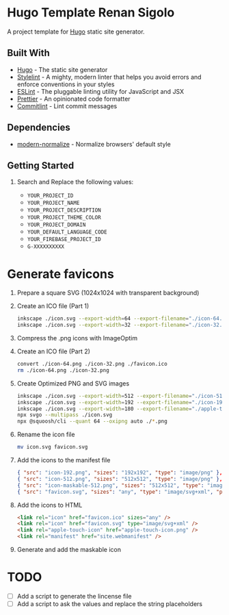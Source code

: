 # Hugo Template Renan Sigolo

A project template for [Hugo](https://gohugo.io/) static site generator.

## Built With

- [Hugo](https://gohugo.io/) - The static site generator
- [Stylelint](https://stylelint.io/) - A mighty, modern linter that helps you avoid errors and enforce conventions in your styles
- [ESLint](https://eslint.org/) - The pluggable linting utility for JavaScript and JSX
- [Prettier](https://prettier.io/) - An opinionated code formatter
- [Commitlint](https://commitlint.js.org/#/) - Lint commit messages

## Dependencies

- [modern-normalize](https://github.com/sindresorhus/modern-normalize.git) - Normalize browsers' default style

## Getting Started

1. Search and Replace the following values:

   - `YOUR_PROJECT_ID`
   - `YOUR_PROJECT_NAME`
   - `YOUR_PROJECT_DESCRIPTION`
   - `YOUR_PROJECT_THEME_COLOR`
   - `YOUR_PROJECT_DOMAIN`
   - `YOUR_DEFAULT_LANGUAGE_CODE`
   - `YOUR_FIREBASE_PROJECT_ID`
   - `G-XXXXXXXXXX`

# Generate favicons

1. Prepare a square SVG (1024x1024 with transparent background)

1. Create an ICO file (Part 1)

   ```bash
   inkscape ./icon.svg --export-width=64 --export-filename="./icon-64.png"
   inkscape ./icon.svg --export-width=32 --export-filename="./icon-32.png"
   ```

1. Compress the .png icons with ImageOptim

1. Create an ICO file (Part 2)

   ```bash
   convert ./icon-64.png ./icon-32.png ./favicon.ico
   rm ./icon-64.png ./icon-32.png
   ```

1. Create Optimized PNG and SVG images

   ```bash
   inkscape ./icon.svg --export-width=512 --export-filename="./icon-512.png"
   inkscape ./icon.svg --export-width=192 --export-filename="./icon-192.png"
   inkscape ./icon.svg --export-width=180 --export-filename="./apple-touch-icon.png"
   npx svgo --multipass ./icon.svg
   npx @squoosh/cli --quant 64 --oxipng auto ./*.png
   ```

1. Rename the icon file

   ```bash
   mv icon.svg favicon.svg
   ```

1. Add the icons to the manifest file

   ```json
   { "src": "icon-192.png", "sizes": "192x192", "type": "image/png" },
   { "src": "icon-512.png", "sizes": "512x512", "type": "image/png" },
   { "src": "icon-maskable-512.png", "sizes": "512x512", "type": "image/png", "purpose": "maskable" },
   { "src": "favicon.svg", "sizes": "any", "type": "image/svg+xml", "purpose": "any" }
   ```

1. Add the icons to HTML

   ```html
   <link rel="icon" href="favicon.ico" sizes="any" />
   <link rel="icon" href="favicon.svg" type="image/svg+xml" />
   <link rel="apple-touch-icon" href="apple-touch-icon.png" />
   <link rel="manifest" href="site.webmanifest" />
   ```

1. Generate and add the maskable icon

# TODO

- [ ] Add a script to generate the lincense file
- [ ] Add a script to ask the values and replace the string placeholders
